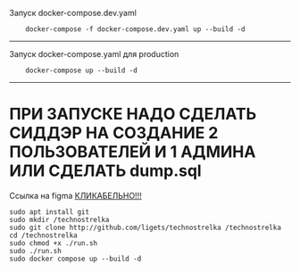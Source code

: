 Запуск docker-compose.dev.yaml 
```shell
    docker-compose -f docker-compose.dev.yaml up --build -d
```

---
Запуск docker-compose.yaml для production
```shell
    docker-compose up --build -d
```

---

# ПРИ ЗАПУСКЕ НАДО СДЕЛАТЬ СИДДЭР НА СОЗДАНИЕ 2 ПОЛЬЗОВАТЕЛЕЙ И 1 АДМИНА ИЛИ СДЕЛАТЬ dump.sql 

Ссылка на figma [КЛИКАБЕЛЬНО!!!](https://www.figma.com/design/9fhhrJkNBst6rEiaaPSbkm/Technostrelka?node-id=1-2&t=FKHjwP4Ir8WqFCho-1)


```shell
sudo apt install git
sudo mkdir /technostrelka
sudo git clone http://github.com/ligets/technostrelka /technostrelka
cd /technostrelka
sudo chmod +x ./run.sh
sudo ./run.sh
sudo docker compose up --build -d
```